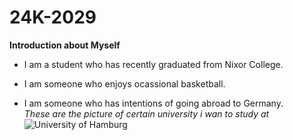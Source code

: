 # 24K-2029
**Introduction about Myself** 
* I am a student who has recently graduated from Nixor College.
- I am someone who enjoys ocassional basketball.
+ I am someone who has intentions of going abroad to Germany.\
*These are the picture of certain university i wan to study at* \
![University of Hamburg](https://keystoneacademic-res.cloudinary.com/image/upload/f_auto/q_auto/g_auto/c_fill/w_1280/element/23/238698_170315_ESAHauptgebaude_24M-141.jpg)
